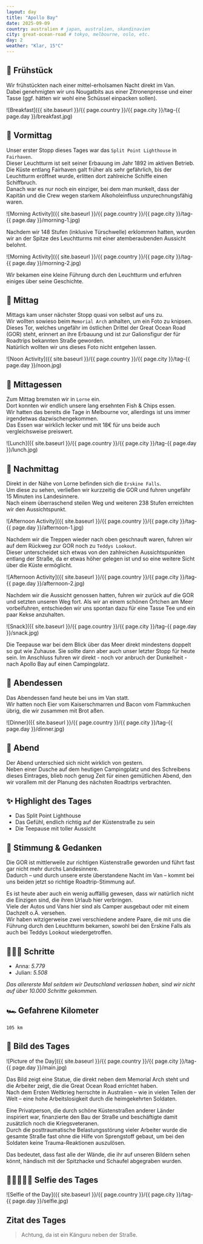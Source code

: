 ```yaml
---
layout: day
title: "Apollo Bay"
date: 2025-09-09
country: australien # japan, australien, skandinavien
city: great-ocean-road # tokyo, melbourne, oslo, etc.
day: 2
weather: "Klar, 15°C"
---
```


## 🥐 Frühstück

Wir frühstückten nach einer mittel-erholsamen Nacht direkt im Van.  
Dabei genehmigten wir uns Nougatbits aus einer Zitronenpresse und einer Tasse (ggf. hätten wir wohl eine Schüssel einpacken sollen).

![Breakfast]({{ site.baseurl }}/{{ page.country }}/{{ page.city }}/tag-{{ page.day }}/breakfast.jpg)

## 🌅 Vormittag

Unser erster Stopp dieses Tages war das `Split Point Lighthouse` in `Fairhaven`.  
Dieser Leuchtturm ist seit seiner Erbauung im Jahr 1892 im aktiven Betrieb.  
Die Küste entlang Fairhaven galt früher als sehr gefährlich, bis der Leuchtturm eröffnet wurde, erlitten dort zahlreiche Schiffe einen Schiffbruch.  
Danach war es nur noch ein einziger, bei dem man munkelt, dass der Kapitän und die Crew wegen starkem Alkoholeinfluss unzurechnungsfähig waren. 

![Morning Activity]({{ site.baseurl }}/{{ page.country }}/{{ page.city }}/tag-{{ page.day }}/morning-1.jpg)

Nachdem wir 148 Stufen (inklusive Türschwelle) erklommen hatten, wurden wir an der Spitze des Leuchtturms mit einer atemberaubenden Aussicht belohnt.

![Morning Activity]({{ site.baseurl }}/{{ page.country }}/{{ page.city }}/tag-{{ page.day }}/morning-2.jpg)

Wir bekamen eine kleine Führung durch den Leuchtturm und erfuhren einiges über seine Geschichte.

## 🌇 Mittag

Mittags kam unser nächster Stopp quasi von selbst auf uns zu.  
Wir wollten sowieso beim `Memorial Arch` anhalten, um ein Foto zu knipsen.  
Dieses Tor, welches ungefähr im östlichen Drittel der Great Ocean Road (GOR) steht, erinnert an ihre Erbauung und ist zur Galionsfigur der für Roadtrips bekannten Straße geworden.  
Natürlich wollten wir uns dieses Foto nicht entgehen lassen.

![Noon Activity]({{ site.baseurl }}/{{ page.country }}/{{ page.city }}/tag-{{ page.day }}/noon.jpg)

## 🍣 Mittagessen

Zum Mittag bremsten wir in `Lorne` ein.  
Dort konnten wir endlich unsere lang ersehnten Fish & Chips essen.  
Wir hatten das bereits die Tage in Melbourne vor, allerdings ist uns immer irgendetwas dazwischengekommen.  
Das Essen war wirklich lecker und mit 18€ für uns beide auch vergleichsweise preiswert.

![Lunch]({{ site.baseurl }}/{{ page.country }}/{{ page.city }}/tag-{{ page.day }}/lunch.jpg)

## 🌆 Nachmittag

Direkt in der Nähe von Lorne befinden sich die `Erskine Falls`.  
Um diese zu sehen, verließen wir kurzzeitig die GOR und fuhren ungefähr 15 Minuten ins Landesinnere.  
Nach einem überraschend steilen Weg und weiteren 238 Stufen erreichten wir den Aussichtspunkt.

![Afternoon Activity]({{ site.baseurl }}/{{ page.country }}/{{ page.city }}/tag-{{ page.day }}/afternoon-1.jpg)

Nachdem wir die Treppen wieder nach oben geschnauft waren, fuhren wir auf dem Rückweg zur GOR noch zu `Teddys Lookout`.  
Dieser unterscheidet sich etwas von den zahlreichen Aussichtspunkten entlang der Straße, da er etwas höher gelegen ist und so eine weitere Sicht über die Küste ermöglicht.

![Afternoon Activity]({{ site.baseurl }}/{{ page.country }}/{{ page.city }}/tag-{{ page.day }}/afternoon-2.jpg)

Nachdem wir die Aussicht genossen hatten, fuhren wir zurück auf die GOR und setzten unseren Weg fort.
Als wir an einem schönen Örtchen am Meer vorbeifuhren, entschieden wir uns spontan dazu für eine Tasse Tee und ein paar Kekse anzuhalten.

![Snack]({{ site.baseurl }}/{{ page.country }}/{{ page.city }}/tag-{{ page.day }}/snack.jpg)

Die Teepause war bei dem Blick über das Meer direkt mindestens doppelt so gut wie Zuhause.
Sie sollte dann aber auch unser letzter Stopp für heute sein.
Im Anschluss fuhren wir direkt - noch vor anbruch der Dunkelheit - nach Apollo Bay auf einen Campingplatz.

## 🍜 Abendessen

Das Abendessen fand heute bei uns im Van statt.  
Wir hatten noch Eier vom Kaiserschmarren und Bacon vom Flammkuchen übrig, die wir zusammen mit Brot aßen.

![Dinner]({{ site.baseurl }}/{{ page.country }}/{{ page.city }}/tag-{{ page.day }}/dinner.jpg)

## 🌙 Abend

Der Abend unterschied sich nicht wirklich von gestern.  
Neben einer Dusche auf dem heutigen Campingplatz und des Schreibens dieses Eintrages, blieb noch genug Zeit für einen gemütlichen Abend, den wir vorallem mit der Planung des nächsten Roadtrips verbrachten.

## ✨ Highlight des Tages

- Das Split Point Lighthouse
- Das Gefühl, endlich richtig auf der Küstenstraße zu sein
- Die Teepause mit toller Aussicht

## 💭 Stimmung & Gedanken

Die GOR ist mittlerweile zur richtigen Küstenstraße geworden und führt fast gar nicht mehr durchs Landesinnere.  
Dadurch – und durch unsere erste überstandene Nacht im Van – kommt bei uns beiden jetzt so richtige Roadtrip-Stimmung auf.

Es ist heute aber auch ein wenig auffällig gewesen, dass wir natürlich nicht die Einzigen sind, die ihren Urlaub hier verbringen.  
Viele der Autos und Vans hier sind als Camper ausgebaut oder mit einem Dachzelt o.Ä. versehen.  
Wir haben witzigerweise zwei verschiedene andere Paare, die mit uns die Führung durch den Leuchtturm bekamen, sowohl bei den Erskine Falls als auch bei Teddys Lookout wiedergetroffen.

## 🏃🏽‍♀️ Schritte

- Anna: _5.779_  
- Julian: _5.508_

_Das allererste Mal seitdem wir Deutschland verlassen haben, sind wir nicht auf über 10.000 Schritte gekommen._

## 🏎️ Gefahrene Kilometer

`105 km`

## 📸 Bild des Tages

![Picture of the Day]({{ site.baseurl }}/{{ page.country }}/{{ page.city }}/tag-{{ page.day }}/main.jpg)

Das Bild zeigt eine Statue, die direkt neben dem Memorial Arch steht und die Arbeiter zeigt, die die Great Ocean Road errichtet haben.  
Nach dem Ersten Weltkrieg herrschte in Australien – wie in vielen Teilen der Welt – eine hohe Arbeitslosigkeit durch die heimgekehrten Soldaten.

Eine Privatperson, die durch schöne Küstenstraßen anderer Länder inspiriert war, finanzierte den Bau der Straße und beschäftigte damit zusätzlich noch die Kriegsveteranen.  
Durch die posttraumatische Belastungsstörung vieler Arbeiter wurde die gesamte Straße fast ohne die Hilfe von Sprengstoff gebaut, um bei den Soldaten keine Trauma-Reaktionen auszulösen.

Das bedeutet, dass fast alle der Wände, die ihr auf unseren Bildern sehen könnt, händisch mit der Spitzhacke und Schaufel abgegraben wurden.

## 👩🏻‍🤝‍👨🏽 Selfie des Tages

![Selfie of the Day]({{ site.baseurl }}/{{ page.country }}/{{ page.city }}/tag-{{ page.day }}/selfie.jpg)

## Zitat des Tages

> Achtung, da ist ein Känguru neben der Straße.
